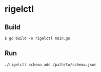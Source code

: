 # rigelctl

## Build

```
$ go build -o rigelctl main.go
```

## Run

```
./rigelctl schema add /path/to/schema.json
```